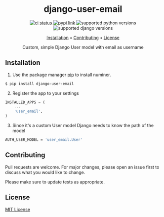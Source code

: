 <h1 align="center">
  django-user-email
</h1>

<p align="center">
  <a href="https://github.com/khasbilegt/django-user-email/">
    <img src="https://img.shields.io/github/workflow/status/khasbilegt/django-user-email/test?label=CI&logo=github&style=for-the-badge" alt="ci status">
  </a>
  <a href="https://pypi.org/project/django-user-email/">
    <img src="https://img.shields.io/pypi/v/django-user-email?style=for-the-badge" alt="pypi link">
  </a>
  <a>
    <img src="https://img.shields.io/pypi/pyversions/django-user-email?logo=python&style=for-the-badge" alt="supported python versions">
  </a>
  <a>
    <img src="https://img.shields.io/pypi/djversions/django-user-email?logo=django&style=for-the-badge" alt="supported django versions">
  </a>
</p>

<p align="center">
  <a href="#installation">Installation</a> •
  <a href="#contributing">Contributing</a> •
  <a href="#license">License</a>
</p>

<p align="center">Custom, simple Django User model with email as username</p>

## Installation

1. Use the package manager [pip](https://pip.pypa.io/en/stable/) to install numiner.

```bash
$ pip install django-user-email
```

2. Register the app to your settings

```python
INSTALLED_APPS = (
    ...
    'user_email',
)
```

3. Since it's a custom User model Django needs to know the path of the model

```bash
AUTH_USER_MODEL = 'user_email.User'
```

## Contributing

Pull requests are welcome. For major changes, please open an issue first to discuss what you would like to change.

Please make sure to update tests as appropriate.

## License

[MIT License](https://choosealicense.com/licenses/mit/)
